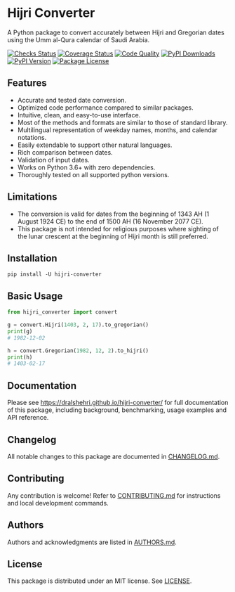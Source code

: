 # Hijri Converter

<!-- start summary -->
A Python package to convert accurately between Hijri and Gregorian dates
using the Umm al-Qura calendar of Saudi Arabia.

[![Checks Status](https://img.shields.io/github/workflow/status/dralshehri/hijri-converter/Checks?event=push&label=checks)][checks]
[![Coverage Status](https://img.shields.io/badge/coverage-100%25-success)][coverage]
[![Code Quality](https://img.shields.io/codefactor/grade/github/dralshehri/hijri-converter?&label=codefactor)][quality]
[![PyPI Downloads](https://img.shields.io/pypi/dm/hijri-converter?color=blue)][downloads]
[![PyPI Version](https://img.shields.io/pypi/v/hijri-converter)][version]
[![Package License](https://img.shields.io/github/license/dralshehri/hijri-converter)][license]

[checks]: https://github.com/dralshehri/hijri-converter/actions/workflows/checks.yml
[coverage]: https://github.com/dralshehri/hijri-converter/actions/workflows/checks.yml
[quality]: https://www.codefactor.io/repository/github/dralshehri/hijri-converter/overview/main
[downloads]: https://pypistats.org/packages/hijri-converter
[version]: https://pypi.python.org/pypi/hijri-converter
[license]: https://github.com/dralshehri/hijri-converter/blob/main/LICENSE

## Features

- Accurate and tested date conversion.
- Optimized code performance compared to similar packages.
- Intuitive, clean, and easy-to-use interface.
- Most of the methods and formats are similar to those of standard library.
- Multilingual representation of weekday names, months, and calendar notations.
- Easily extendable to support other natural languages.
- Rich comparison between dates.
- Validation of input dates.
- Works on Python 3.6+ with zero dependencies.
- Thoroughly tested on all supported python versions.

## Limitations

- The conversion is valid for dates from the beginning of 1343 AH
  (1 August 1924 CE) to the end of 1500 AH (16 November 2077 CE).
- This package is not intended for religious purposes where sighting of the lunar crescent at the beginning of Hijri month is still preferred.

## Installation

```shell
pip install -U hijri-converter
```

## Basic Usage

```python
from hijri_converter import convert

g = convert.Hijri(1403, 2, 17).to_gregorian()
print(g)
# 1982-12-02

h = convert.Gregorian(1982, 12, 2).to_hijri()
print(h)
# 1403-02-17
```
<!-- end summary -->

## Documentation

Please see <https://dralshehri.github.io/hijri-converter/> for full documentation of
this package, including background, benchmarking, usage examples and API
reference.

## Changelog

All notable changes to this package are documented in 
[CHANGELOG.md](https://github.com/dralshehri/hijri-converter/blob/main/CHANGELOG.md).

## Contributing

Any contribution is welcome! Refer to
[CONTRIBUTING.md](https://github.com/dralshehri/hijri-converter/blob/main/CONTRIBUTING.md)
for instructions and local development commands.

## Authors

Authors and acknowledgments are listed in 
[AUTHORS.md](https://github.com/dralshehri/hijri-converter/blob/main/AUTHORS.md).

## License

This package is distributed under an MIT license.
See [LICENSE](https://github.com/dralshehri/hijri-converter/blob/main/LICENSE).
